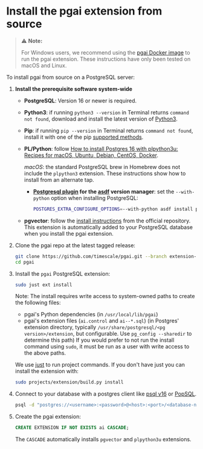 # Install the pgai extension from source

> ⚠️ **Note:**
>
> For Windows users, we recommend using the [pgai Docker
> image](./docker.md) to run the pgai extension. These instructions have
> only been tested on macOS and Linux.

To install pgai from source on a PostgreSQL server:

1. **Install the prerequisite software system-wide**

   - **PostgreSQL**: Version 16 or newer is required.

   - **Python3**: if running `python3 --version` in Terminal returns `command
not found`, download and install the latest version of [Python3][python3].

   - **Pip**: if running `pip --version` in Terminal returns `command not found`, install it with one of the pip [supported methods][pip].

   - **PL/Python**: follow [How to install Postgres 16 with plpython3u: Recipes for macOS, Ubuntu, Debian, CentOS, Docker][pgai-plpython].

     _macOS_: the standard PostgreSQL brew in Homebrew does not include the `plpython3` extension. These instructions show
     how to install from an alternate tap.

     - **[Postgresql plugin][asdf-postgres] for the [asdf][asdf] version manager**: set the `--with-python` option
       when installing PostgreSQL:

       ```bash
       POSTGRES_EXTRA_CONFIGURE_OPTIONS=--with-python asdf install postgres 16.3
       ```

   - **pgvector**: follow the [install instructions][pgvector-install] from the official repository. This extension is automatically added to your PostgreSQL database when you install the pgai extension.

1. Clone the pgai repo at the latest tagged release:

   ```bash
   git clone https://github.com/timescale/pgai.git --branch extension-0.8.0
   cd pgai
   ```

1. Install the `pgai` PostgreSQL extension:

   ```bash
   sudo just ext install
   ```

   Note: The install requires write access to system-owned paths to create the following files:

   - pgai's Python dependencies (in `/usr/local/lib/pgai`)
   - pgai's extension files (`ai.control` and `ai--*.sql`) (in Postgres' extension
     directory, typically `/usr/share/postgresql/<pg version>/extension`, but configurable.
     Use `pg_config --sharedir` to determine this path)
     If you would prefer to not run the install command using `sudo`, it must be run as a user with
     write access to the above paths.

   We use [just][just] to run project commands. If you don't have just you can
   install the extension with:

   ```bash
   sudo projects/extension/build.py install
   ```

1. Connect to your database with a postgres client like [psql v16](https://docs.tigerdata.com/integrations/latest/psql/)
   or [PopSQL](https://docs.timescale.com/use-timescale/latest/popsql/).

   ```bash
   psql -d "postgres://<username>:<password>@<host>:<port>/<database-name>"
   ```

1. Create the pgai extension:

   ```sql
   CREATE EXTENSION IF NOT EXISTS ai CASCADE;
   ```

   The `CASCADE` automatically installs `pgvector` and `plpython3u` extensions.

[pgai-plpython]: https://github.com/postgres-ai/postgres-howtos/blob/main/0047_how_to_install_postgres_16_with_plpython3u.md
[asdf-postgres]: https://github.com/smashedtoatoms/asdf-postgres
[asdf]: https://github.com/asdf-vm/asdf
[python3]: https://www.python.org/downloads/
[pip]: https://pip.pypa.io/en/stable/installation/#supported-methods
[plpython3u]: https://www.postgresql.org/docs/current/plpython.html
[pgvector]: https://github.com/pgvector/pgvector
[pgvector-install]: https://github.com/pgvector/pgvector?tab=readme-ov-file#installation
[python-virtual-environment]: https://packaging.python.org/en/latest/tutorials/installing-packages/#creating-and-using-virtual-environments
[create-a-new-service]: https://console.cloud.timescale.com/dashboard/create_services
[just]: https://github.com/casey/just
